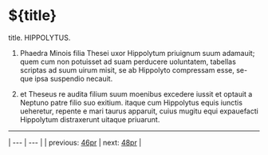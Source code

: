 # ${title}

title. HIPPOLYTUS.



1. Phaedra Minois filia Thesei uxor Hippolytum priuignum suum adamauit; quem cum non potuisset ad suam perducere uoluntatem, tabellas scriptas ad suum uirum misit, se ab Hippolyto compressam esse, se-que ipsa suspendio necauit.



2. et Theseus re audita filium suum moenibus excedere iussit et optauit a Neptuno patre filio suo exitium. itaque cum Hippolytus equis iunctis ueheretur, repente e mari taurus apparuit, cuius mugitu equi expauefacti Hippolytum distraxerunt uitaque priuarunt.



---

| --- | --- |
| previous: [46pr](../46pr/) | next: [48pr](../48pr/) |